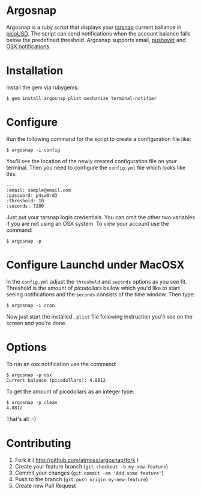 # Argosnap
Argosnap is a ruby script that displays your [tarsnap](http://www.tarsnap.com/) current ballance in [picoUSD](http://www.tarsnap.com/picoUSD-why.html). The script can send notifications when the account balance falls below the predefined threshold. Argosnap supports email, [pushover](https://pushover.net/) and [OSX notifications](https://support.apple.com/en-us/HT204079).

# Installation

Install the gem via rubygems:

    $ gem install argosnap plist mechanize terminal-notifier

# Configure

Run the following command for the script to create a configuration file like: 

    $ argosnap -i config

You'll see the location of the newly created configuration file on your terminal. Then you need to configure the `config.yml` file which looks like this:
    
    ---
    :email: sample@email.com
    :password: p4sw0rd3
    :threshold: 10
    :seconds: 7200

Just put your tarsnap login credentials. You can omit the other two variables if you are not using an OSX system. To view your account use the command:

    $ argosnap -p


# Configure Launchd under MacOSX

In the `config.yml` adjust the `threshold` and `seconds` options as you see fit. Threshold is the amount of *picodollars* bellow which you'd like to start seeing notifications and the `seconds` consists of the time window. Then type:

    $ argosnap -i cron

Now just start the installed `.plist` file following instruction you'll see on the screen and you're done.

# Options

To run an osx notification use the command:

    $ argosnap -p osx
    Current balance (picodollars): 4.8812

To get the amount of picodollars as an integer type:

    $ argosnap -p clean
    4.8812

That's all :-)

# Contributing

1. Fork it ( http://github.com/atmosx/argosnap/fork )
2. Create your feature branch (`git checkout -b my-new-feature`)
3. Commit your changes (`git commit -am 'Add some feature'`)
4. Push to the branch (`git push origin my-new-feature`)
5. Create new Pull Request
